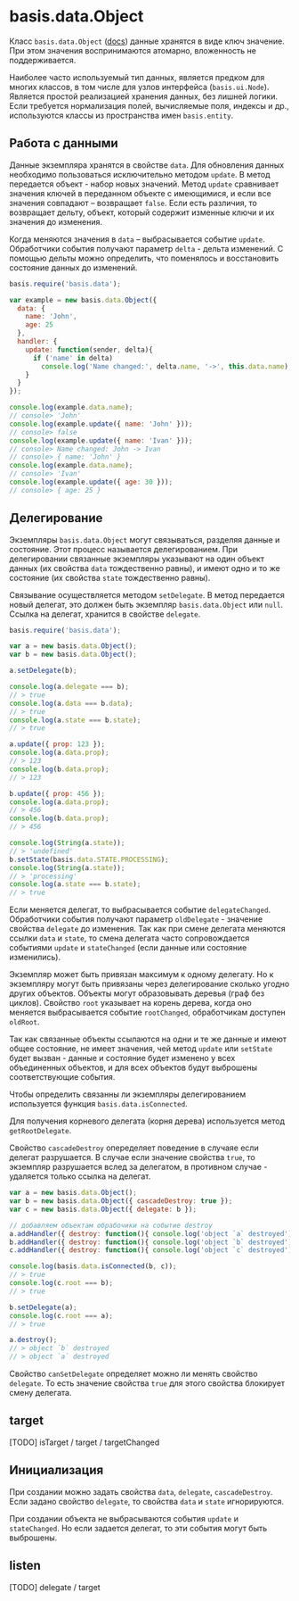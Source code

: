 # basis.data.Object

Класс `basis.data.Object` ([docs](http://basisjs.com/docs#basis.data.Object)) данные хранятся в виде ключ значение. При этом значения воспринимаются атомарно, вложенность не поддерживается.

Наиболее часто используемый тип данных, является предком для многих классов, в том числе для узлов интерфейса (`basis.ui.Node`). Является простой реализацией хранения данных, без лишней логики. Если требуется нормализация полей, вычисляемые поля, индексы и др., используются классы из пространства имен `basis.entity`.

## Работа с данными

Данные экземпляра хранятся в свойстве `data`. Для обновления данных необходимо пользоваться исключительно методом `update`. В метод передается объект - набор новых значений. Метод `update` сравнивает значения ключей в переданном объекте с имеющимися, и если все значения совпадают – возвращает `false`. Если есть различия, то возвращает дельту, объект, который содержит изменные ключи и их значения до изменения.

Когда меняются значения в `data` – выбрасывается событие `update`. Обработчики события получают параметр `delta` - дельта изменений. С помощью дельты можно определить, что поменялось и восстановить состояние данных до изменений.

```js
basis.require('basis.data');

var example = new basis.data.Object({
  data: {
    name: 'John',
    age: 25
  },
  handler: {
    update: function(sender, delta){
      if ('name' in delta)
        console.log('Name changed:', delta.name, '->', this.data.name);
    }
  }
});

console.log(example.data.name);
// console> 'John'
console.log(example.update({ name: 'John' }));
// console> false
console.log(example.update({ name: 'Ivan' }));
// console> Name changed: John -> Ivan
// console> { name: 'John' }
console.log(example.data.name);
// console> 'Ivan'
console.log(example.update({ age: 30 }));
// console> { age: 25 }
```

## Делегирование

Экземпляры `basis.data.Object` могут связываться, разделяя данные и состояние. Этот процесс называется делегированием. При делегировании связанные экземпляры указывают на один объект данных (их свойства `data` тождественно равны), и имеют одно и то же состояние (их свойства `state` тождественно равны).

Связывание осуществляется методом `setDelegate`. В метод передается новый делегат, это должен быть экземпляр `basis.data.Object` или `null`. Ссылка на делегат, хранится в свойстве `delegate`.

```js
basis.require('basis.data');

var a = new basis.data.Object();
var b = new basis.data.Object();

a.setDelegate(b);

console.log(a.delegate === b);
// > true
console.log(a.data === b.data);
// > true
console.log(a.state === b.state);
// > true

a.update({ prop: 123 });
console.log(a.data.prop);
// > 123
console.log(b.data.prop);
// > 123

b.update({ prop: 456 });
console.log(a.data.prop);
// > 456
console.log(b.data.prop);
// > 456

console.log(String(a.state));
// > 'undefined'
b.setState(basis.data.STATE.PROCESSING);
console.log(String(a.state));
// > 'processing'
console.log(a.state === b.state);
// > true
```

Если меняется делегат, то выбрасывается событие `delegateChanged`. Обработчики события получают параметр `oldDelegate` - значение свойства `delegate` до изменения. Так как при смене делегата меняются ссылки `data` и `state`, то смена делегата часто сопровождается событиями `update` и `stateChanged` (если данные или состояние изменились).

Экземпляр может быть привязан максимум к одному делегату. Но к экземпляру могут быть привязаны через делегирование сколько угодно других объектов. Объекты могут образовывать деревья (граф без циклов). Свойство `root` указывает на корень дерева, когда оно меняется выбрасывается событие `rootChanged`, обработчикам доступен `oldRoot`.

Так как связанные объекты ссылаются на одни и те же данные и имеют общее состояние, не имеет значения, чей метод `update` или `setState` будет вызван - данные и состояние будет изменено у всех объединенных объектов, и для всех объектов будут выброшены соответствующие события.

Чтобы определить связанны ли экземпляры делегированием используется функция `basis.data.isConnected`.

Для получения корневого делегата (корня дерева) используется метод `getRootDelegate`.

Cвойство `cascadeDestroy` опеределяет поведение в случаяе если делегат разрушается. В случае если значение свойства `true`, то экземпляр разрушается вслед за делегатом, в противном случае - удаляется только ссылка на делегат.

```js
var a = new basis.data.Object();
var b = new basis.data.Object({ cascadeDestroy: true });
var c = new basis.data.Object({ delegate: b });

// добавляем объектам обрабочики на событие destroy
a.addHandler({ destroy: function(){ console.log('object `a` destroyed') } });
b.addHandler({ destroy: function(){ console.log('object `b` destroyed') } });
c.addHandler({ destroy: function(){ console.log('object `c` destroyed') } });

console.log(basis.data.isConnected(b, c));
// > true
console.log(c.root === b);
// > true

b.setDelegate(a);
console.log(c.root === a);
// > true

a.destroy();
// > object `b` destroyed
// > object `a` destroyed
```

Свойство `canSetDelegate` определяет можно ли менять свойство `delegate`. То есть значение свойства `true` для этого свойства блокирует смену делегата.

## target

[TODO] isTarget / target / targetChanged

## Инициализация

При создании можно задать свойства `data`, `delegate`, `cascadeDestroy`. Если задано свойство `delegate`, то свойства `data` и `state` игнорируются.

При создании объекта не выбрасываются события `update` и `stateChanged`. Но если задается делегат, то эти события могут быть выброшены.

## listen

[TODO] delegate / target
